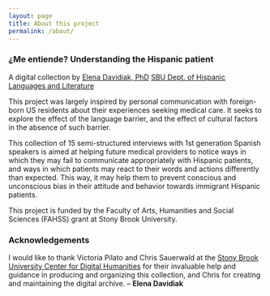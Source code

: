 ```yaml
---
layout: page
title: About this project
permalink: /about/
---
```


<h3>¿Me entiende? Understanding the Hispanic patient</h3>

<p>A digital collection by <a href="https://www.stonybrook.edu/commcms/hispanic/people/davidiak.php">Elena Davidiak, PhD</a> <a href="https://www.stonybrook.edu/commcms/hispanic/">SBU Dept. of Hispanic Languages and Literature</a></p>

<p>This project was largely inspired by personal communication with foreign-born US residents about their experiences seeking medical care. It seeks to explore the effect of the language barrier, and the effect of cultural factors in the absence of such barrier.</p>

<p>This collection of 15 semi-structured interviews with 1st generation Spanish speakers is aimed at helping future medical providers to notice ways in which they may fail to communicate appropriately with  Hispanic patients, and ways in which patients may react to their words and actions differently than expected. This way, it may help them to prevent conscious and unconscious bias in their attitude and behavior towards immigrant Hispanic patients.</p>

<p>This project is funded by the Faculty of Arts, Humanities and Social Sciences (FAHSS) grant at Stony Brook University. 
</p>

<h3>Acknowledgements</h3>

<p>I would like to thank Victoria Pilato and Chris Sauerwald at the <a href="https://library.stonybrook.edu/digital-humanities/">Stony Brook University Center for Digital Humanities</a> for their invaluable help and guidance in producing and organizing this collection, and Chris for creating and maintaining the digital archive.  – <strong>Elena Davidiak</strong></p>
